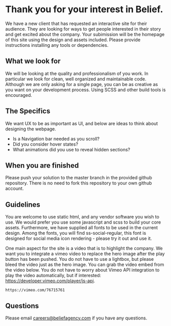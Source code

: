 Thank you for your interest in Belief.
======================================

We have a new client that has requested an interactive site for their audience. They are looking for ways to get people interested in their story and get excited about the company. Your subimission will be the homepage of this site using the design and assets included. Please provide instructions installing any tools or dependencies.

What we look for
----------------
We will be looking at the quality and professionalism of you work. In particular we look for clean, well organized and maintainable code. Although we are only asking for a single page, you can be as creative as you want on your development process. Using SCSS and other build tools is encouraged. 

The Specifics
-------------
We want UX to be as important as UI, and below are ideas to think about designing the webpage. 
- Is a Navigation bar needed as you scroll?
- Did you consider hover states?
- What animations did you use to reveal hidden sections?

When you are finished
---------------------
Please push your solution to the master branch in the provided github repository. There is no need to fork this repository to your own github account.


Guidelines
----------
You are welcome to use static html, and any vendor software you wish to use. We would prefer you use some javascript and scss to build your core assets. Furthermore, we have supplied all fonts to be used in the current design. Among the fonts, you will find ss-social-regular, this font is designed for social media icon rendering - please try it out and use it.

One main aspect for the site is a video that is to highlight the company. We want you to integrate a vimeo video to replace the hero image after the play button has been pushed. You do not have to use a lightbox, but please bleed the video just as the hero image. You can grab the video embed from the video below. You do not have to worry about Vimeo API integration to play the video automatically, but if interested: https://developer.vimeo.com/player/js-api. 

	https://vimeo.com/76715761



Questions
---------
Please email careers@beliefagency.com if you have any questions.
